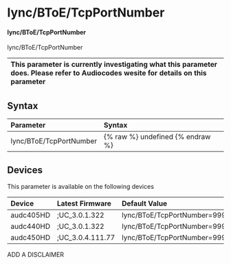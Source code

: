﻿---
description: lync/BToE/TcpPortNumber
search: false
---

# lync/BToE/TcpPortNumber

#### lync/BToE/TcpPortNumber

lync/BToE/TcpPortNumber


| This parameter is currently investigating what this parameter does. Please refer to Audiocodes wesite for details on this parameter | 
| :--- |

## Syntax
| Parameter | Syntax |
| :--- | :--- |
|lync/BToE/TcpPortNumber | {% raw %} undefined {% endraw %}|

## Devices
This parameter is available on the following devices

| Device | Latest Firmware | Default Value |
|:---|:---|:---|
| audc405HD | ;UC_3.0.1.322 | lync/BToE/TcpPortNumber=9999 
| audc440HD | ;UC_3.0.1.322 | lync/BToE/TcpPortNumber=9999 
| audc450HD | ;UC_3.0.4.111.77 | lync/BToE/TcpPortNumber=9999 

ADD A DISCLAIMER
